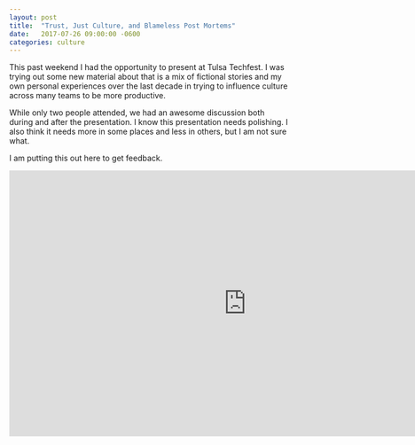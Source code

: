 ```yaml
---
layout: post
title:  "Trust, Just Culture, and Blameless Post Mortems"
date:   2017-07-26 09:00:00 -0600
categories: culture
---
```


This past weekend I had the opportunity to present at Tulsa Techfest. I was trying out some new material about that is a mix of fictional stories and my own personal experiences over the last decade in trying to influence culture across many teams to be more productive.

While only two people attended, we had an awesome discussion both during and after the presentation. I know this presentation needs polishing. I also think it needs more in some places and less in others, but I am not sure what.

I am putting this out here to get feedback.


<iframe width="854" height="480" src="https://www.youtube.com/embed/OLSl1oJ8Okk" frameborder="0" allowfullscreen></iframe>

<script async class="speakerdeck-embed" data-id="ba3a1323ec3540ff9107635650db47fa" data-ratio="1.34031413612565" src="//speakerdeck.com/assets/embed.js"></script>
